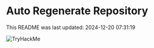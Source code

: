 # Auto Regenerate Repository

This README was last updated: 2024-12-20 07:31:19

 ![TryHackMe](https://tryhackme.com/badge/533634)